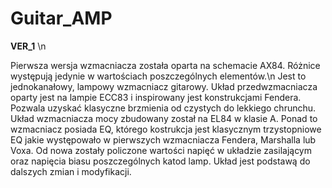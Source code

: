 # Guitar_AMP
**VER_1** \n

Pierwsza wersja wzmacniacza została oparta na schemacie AX84. 
Różnice występują jedynie w wartościach poszczególnych elementów.\n
Jest to jednokanałowy, lampowy wzmacniacz gitarowy. Układ przedwzmacniacza oparty jest na lampie ECC83 i inspirowany jest konstrukcjami Fendera.
Pozwala uzyskać klasyczne brzmienia od czystych do lekkiego chrunchu. Układ wzmacniacza mocy zbudowany został na EL84 w klasie A. Ponad to wzmacniacz posiada EQ, którego kostrukcja jest klasycznym trzystopniowe EQ jakie występowało w pierwszych wzmacniacza Fendera, Marshalla lub Voxa. 
Od nowa zostały policzone wartości napięć w układzie zasilającym oraz napięcia biasu poszczególnych katod lamp.
Układ jest podstawą do dalszych zmian i modyfikacji.
